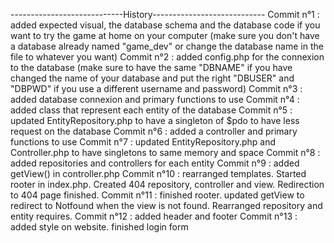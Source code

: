 ----------------------------History----------------------------
Commit n°1 : added expected visual, the database schema and the database code if you want to try the game at home on your computer (make sure you don't have a database already named "game_dev" or change the database name in the file to whatever you want)
Commit n°2 : added config.php for the connexion to the database (make sure to have the same "DBNAME" if you have changed the name of your database and put the right "DBUSER" and "DBPWD" if you use a different username and password)
Commit n°3 : added database connexion and primary functions to use
Commit n°4 : added class that represent each entity of the database
Commit n°5 : updated EntityRepository.php to have a singleton of $pdo to have less request on the database
Commit n°6 : added a controller and primary functions to use
Commit n°7 : updated EntityRepository.php and Controller.php to have singletons to same memory and space
Commit n°8 : added repositories and controllers for each entity
Commit n°9 : added getView() in controller.php
Commit n°10 : rearranged templates. Started rooter in index.php. Created 404 repository, controller and view. Redirection to 404 page finished. 
Commit n°11 : finished rooter. updated getView to redirect to Notfound when the view is not found. Rearranged repository and entity requires.
Commit n°12 : added header and footer
Commit n°13 : added style on website. finished login form
